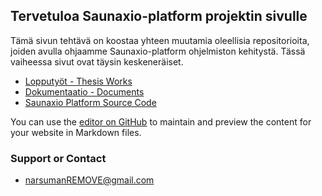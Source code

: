 ## Tervetuloa Saunaxio-platform projektin sivulle

Tämä sivun tehtävä on koostaa yhteen muutamia oleellisia repositorioita, joiden avulla ohjaamme Saunaxio-platform ohjelmiston kehitystä. Tässä vaiheessa sivut ovat täysin keskeneräiset. 


* [Lopputyöt - Thesis Works](https://github.com/saunaxio/thesis)
* [Dokumentaatio - Documents](https://github.com/saunaxio/documentation)
* [Saunaxio Platform Source Code](ttps://github.com/saunaxio/platform)


You can use the [editor on GitHub](https://github.com/saunaxio/saunaxio.github.io/edit/master/README.md) to maintain and preview the content for your website in Markdown files.

### Support or Contact

* narsumanREMOVE@gmail.com

